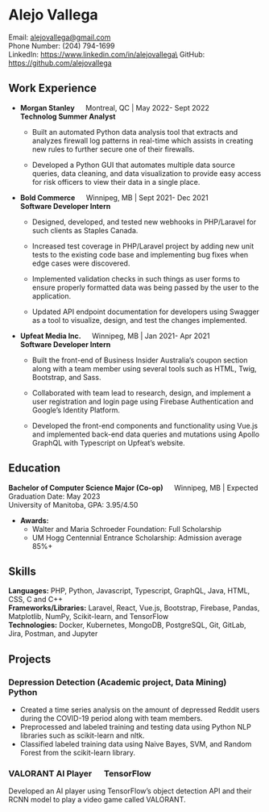 # Alejo Vallega

Email: alejovallega@gmail.com\
Phone Number: (204) 794-1699\
LinkedIn: https://www.linkedin.com/in/alejovallega\
GitHub: https://github.com/alejovallega

## Work Experience

- **Morgan Stanley** &emsp; Montreal, QC | May 2022- Sept 2022\
 **Technolog Summer Analyst**
    - Built an automated Python data analysis tool that extracts and analyzes firewall log patterns in real-time which assists in creating new rules to further secure one of their firewalls.

    - Developed a Python GUI that automates multiple data source queries, data cleaning, and data visualization to provide easy access for risk officers to view their data in a single place.

- **Bold Commerce** &emsp; Winnipeg, MB | Sept 2021- Dec 2021\
 **Software Developer Intern**
    - Designed, developed, and tested new webhooks in PHP/Laravel for such clients as Staples Canada.

    - Increased test coverage in PHP/Laravel project by adding new unit tests to the existing code base and implementing bug fixes when edge cases were discovered.
    
    - Implemented validation checks in such things as user forms to ensure properly formatted data was being passed by the user to the application.

    - Updated API endpoint documentation for developers using Swagger as a tool to visualize, design, and test the changes implemented.

- **Upfeat Media Inc.** &emsp; Winnipeg, MB | Jan 2021- Apr 2021\
 **Software Developer Intern**
    - Built the front-end of Business Insider Australia’s coupon section along with a team member using several tools such as HTML, Twig, Bootstrap, and Sass.

    - Collaborated with team lead to research, design, and implement a user registration and login page using Firebase Authentication and Google’s Identity Platform.
    
    - Developed the front-end components and functionality using Vue.js and implemented back-end data queries and mutations using Apollo GraphQL with Typescript on Upfeat’s website.

## Education

**Bachelor of Computer Science Major (Co-op)** &emsp; Winnipeg, MB | Expected Graduation Date: May 2023\
University of Manitoba, GPA: 3.95/4.50
- **Awards:**
    - Walter and Maria Schroeder Foundation: Full Scholarship
    - UM Hogg Centennial Entrance Scholarship: Admission average 85%+

## Skills

**Languages:** PHP, Python, Javascript, Typescript, GraphQL, Java, HTML, CSS, C and C++\
**Frameworks/Libraries:** Laravel, React, Vue.js, Bootstrap, Firebase, Pandas, Matplotlib, NumPy, Scikit-learn, and TensorFlow\
**Technologies:** Docker, Kubernetes, MongoDB, PostgreSQL, Git, GitLab, Jira, Postman, and Jupyter

## Projects

### Depression Detection (Academic project, Data Mining) &emsp; Python

- Created a time series analysis on the amount of depressed Reddit users during the COVID-19 period along with team members.
- Preprocessed and labeled training and testing data using Python NLP libraries such as scikit-learn and nltk.
- Classified labeled training data using Naive Bayes, SVM, and Random Forest from the scikit-learn library.

### VALORANT AI Player &emsp; TensorFlow

Developed an AI player using TensorFlow’s object detection API and their RCNN model to play a video game called
VALORANT.